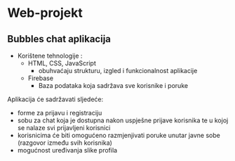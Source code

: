 # Web-projekt
## Bubbles chat aplikacija

- Korištene tehnologije :
  - HTML, CSS, JavaScript
    - obuhvaćaju strukturu, izgled i funkcionalnost aplikacije
  - Firebase
    - Baza podataka koja sadržava sve korisnike i poruke

Aplikacija će sadržavati sljedeće:
- forme za prijavu i registraciju
- sobu za chat koja je dostupna nakon uspješne prijave korisnika te u kojoj se nalaze svi prijavljeni korisnici
- korisnicima će biti omogućeno razmjenjivati poruke unutar javne sobe (razgovor između svih korisnika)
- mogućnost uređivanja slike profila
